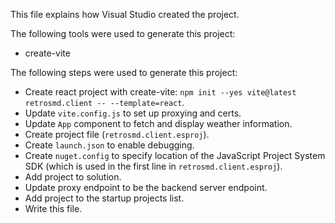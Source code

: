 This file explains how Visual Studio created the project.

The following tools were used to generate this project:
- create-vite

The following steps were used to generate this project:
- Create react project with create-vite: `npm init --yes vite@latest retrosmd.client -- --template=react`.
- Update `vite.config.js` to set up proxying and certs.
- Update `App` component to fetch and display weather information.
- Create project file (`retrosmd.client.esproj`).
- Create `launch.json` to enable debugging.
- Create `nuget.config` to specify location of the JavaScript Project System SDK (which is used in the first line in `retrosmd.client.esproj`).
- Add project to solution.
- Update proxy endpoint to be the backend server endpoint.
- Add project to the startup projects list.
- Write this file.
